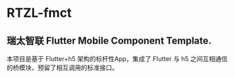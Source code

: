 # RTZL-fmct
## 瑞太智联 Flutter Mobile Component Template.

本项目是基于 Flutter+h5 架构的标杆性App，集成了 Flutter 与 h5 之间互相通信的桥模块，预留了相互调用的标准接口。
